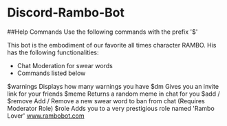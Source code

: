 # Discord-Rambo-Bot

##Help Commands
Use the following commands with the prefix '$'

This bot is the embodiment of our favorite all times
character RAMBO. His has the following functionalities:
- Chat Moderation for swear words
- Commands listed below


$warnings
Displays how many warnings you have
$dm
Gives you an invite link for your friends
$meme
Returns a random meme in chat for you
$add / $remove
Add / Remove a new swear word to ban from chat (Requires Moderator Role)
$role
Adds you to a very prestigious role named 'Rambo Lover'
www.rambobot.com
